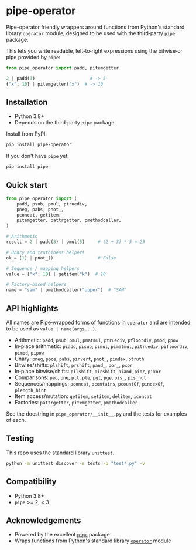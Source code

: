 # pipe-operator

Pipe-operator friendly wrappers around functions from Python's standard library `operator` module, designed to be used with the third‑party `pipe` package.

This lets you write readable, left‑to‑right expressions using the bitwise‑or pipe provided by `pipe`:

```python
from pipe_operator import padd, pitemgetter

2 | padd(3)                     # -> 5
{"x": 10} | pitemgetter("x")  # -> 10
```

## Installation

- Python 3.8+
- Depends on the third‑party `pipe` package

Install from PyPI:

```bash
pip install pipe-operator
```

If you don't have `pipe` yet:

```bash
pip install pipe
```

## Quick start

```python
from pipe_operator import (
    padd, psub, pmul, ptruediv,
    pneg, pabs, pnot_,
    pconcat, getitem,
    pitemgetter, pattrgetter, pmethodcaller,
)

# Arithmetic
result = 2 | padd(3) | pmul(5)     # (2 + 3) * 5 = 25

# Unary and truthiness helpers
ok = [1] | pnot_()                 # False

# Sequence / mapping helpers
value = {"k": 10} | getitem("k")  # 10

# Factory-based helpers
name = "sam" | pmethodcaller("upper")  # "SAM"
```

## API highlights

All names are Pipe‑wrapped forms of functions in `operator` and are intended to be used as `value | name(args...)`.

- Arithmetic: `padd`, `psub`, `pmul`, `pmatmul`, `ptruediv`, `pfloordiv`, `pmod`, `ppow`
- In‑place arithmetic: `piadd`, `pisub`, `pimul`, `pimatmul`, `pitruediv`, `pifloordiv`, `pimod`, `pipow`
- Unary: `pneg`, `ppos`, `pabs`, `pinvert`, `pnot_`, `pindex`, `ptruth`
- Bitwise/shifts: `plshift`, `prshift`, `pand_`, `por_`, `pxor`
- In‑place bitwise/shifts: `pilshift`, `pirshift`, `piand`, `pior`, `pixor`
- Comparisons: `peq`, `pne`, `plt`, `ple`, `pgt`, `pge`, `pis_`, `pis_not`
- Sequences/mappings: `pconcat`, `pcontains`, `pcountOf`, `pindexOf`, `plength_hint`
- Item access/mutation: `getitem`, `setitem`, `delitem`, `iconcat`
- Factories: `pattrgetter`, `pitemgetter`, `pmethodcaller`

See the docstring in `pipe_operator/__init__.py` and the tests for examples of each.

## Testing

This repo uses the standard library `unittest`.

```bash
python -m unittest discover -s tests -p "test*.py" -v
```

## Compatibility

- Python 3.8+
- `pipe` >= 2, < 3

## Acknowledgements

- Powered by the excellent [`pipe`](https://pypi.org/project/pipe/) package
- Wraps functions from Python's standard library [`operator`](https://github.com/python/cpython/blob/3.13/Lib/operator.py) module
